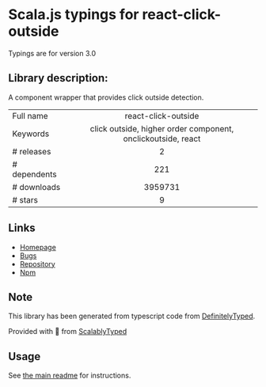 
# Scala.js typings for react-click-outside

Typings are for version 3.0

## Library description:
A component wrapper that provides click outside detection.

|                    |                 |
| ------------------ | :-------------: |
| Full name          | react-click-outside |
| Keywords           | click outside, higher order component, onclickoutside, react |
| # releases         | 2 |
| # dependents       | 221 |
| # downloads        | 3959731 |
| # stars            | 9 |

## Links
- [Homepage](https://github.com/kentor/react-click-outside)
- [Bugs](https://github.com/kentor/react-click-outside/issues)
- [Repository](https://github.com/kentor/react-click-outside)
- [Npm](https://www.npmjs.com/package/react-click-outside)
    


## Note
This library has been generated from typescript code from [DefinitelyTyped](https://definitelytyped.org).

Provided with :purple_heart: from [ScalablyTyped](https://github.com/oyvindberg/ScalablyTyped)

## Usage
See [the main readme](../../readme.md) for instructions.


